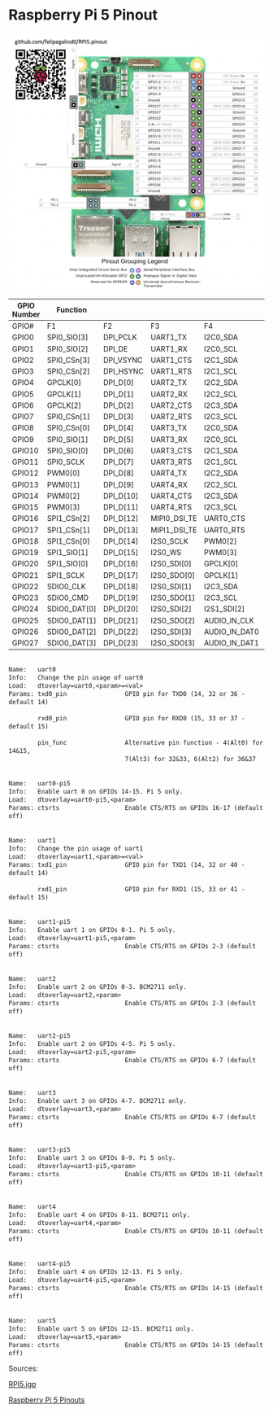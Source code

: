 
# Raspberry Pi 5 Pinout

![RPI5](RPI5_PINOUT_OVERLAY.png)

| GPIO Number | Function             |           |              |               |             |              |              |             |             |
|----------|--------------|-----------|--------------|---------------|-------------|--------------|--------------|-------------|-------------|
| GPIO#     | F1           | F2        | F3           | F4            | F5          | F6           | F7           | F8          | F9          |
| GPIO0    | SPI0_SIO[3]  | DPI_PCLK  | UART1_TX     | I2C0_SDA      | SYS_RIO[0]  | PROC_RIO[0]  | PIO[0]       | SPI2_CSn[0] |             |
| GPIO1    | SPI0_SIO[2]  | DPI_DE    | UART1_RX     | I2C0_SCL      | SYS_RIO[1]  | PROC_RIO[1]  | PIO[1]       | SPI2_SIO[1] |             |
| GPIO2    | SPI0_CSn[3]  | DPI_VSYNC | UART1_CTS    | I2C1_SDA      | UART0_IR_RX | SYS_RIO[2]   | PROC_RIO[2]  | PIO[2]      | SPI2_SIO[0] |
| GPIO3    | SPI0_CSn[2]  | DPI_HSYNC | UART1_RTS    | I2C1_SCL      | UART0_IR_TX | SYS_RIO[3]   | PROC_RIO[3]  | PIO[3]      | SPI2_SCLK   |
| GPIO4    | GPCLK[0]     | DPI_D[0]  | UART2_TX     | I2C2_SDA      | UART0_RI    | SYS_RIO[4]   | PROC_RIO[4]  | PIO[4]      | SPI3_CSn[0] |
| GPIO5    | GPCLK[1]     | DPI_D[1]  | UART2_RX     | I2C2_SCL      | UART0_DTR   | SYS_RIO[5]   | PROC_RIO[5]  | PIO[5]      | SPI3_SIO[1] |
| GPIO6    | GPCLK[2]     | DPI_D[2]  | UART2_CTS    | I2C3_SDA      | UART0_DCD   | SYS_RIO[6]   | PROC_RIO[6]  | PIO[6]      | SPI3_SIO[0] |
| GPIO7    | SPI0_CSn[1]  | DPI_D[3]  | UART2_RTS    | I2C3_SCL      | UART0_DSR   | SYS_RIO[7]   | PROC_RIO[7]  | PIO[7]      | SPI3_SCLK   |
| GPIO8    | SPI0_CSn[0]  | DPI_D[4]  | UART3_TX     | I2C0_SDA      | SYS_RIO[8]  | PROC_RIO[8]  | PIO[8]       | SPI4_CSn[0] |             |
| GPIO9    | SPI0_SIO[1]  | DPI_D[5]  | UART3_RX     | I2C0_SCL      | SYS_RIO[9]  | PROC_RIO[9]  | PIO[9]       | SPI4_SIO[0] |             |
| GPIO10   | SPI0_SIO[0]  | DPI_D[6]  | UART3_CTS    | I2C1_SDA      | SYS_RIO[10] | PROC_RIO[10] | PIO[10]      | SPI4_SIO[1] |             |
| GPIO11   | SPI0_SCLK    | DPI_D[7]  | UART3_RTS    | I2C1_SCL      | SYS_RIO[11] | PROC_RIO[11] | PIO[11]      | SPI4_SCLK   |             |
| GPIO12   | PWM0[0]      | DPI_D[8]  | UART4_TX     | I2C2_SDA      | AUDIO_OUT_L | SYS_RIO[12]  | PROC_RIO[12] | PIO[12]     | SPI5_CSn[0] |
| GPIO13   | PWM0[1]      | DPI_D[9]  | UART4_RX     | I2C2_SCL      | AUDIO_OUT_R | SYS_RIO[13]  | PROC_RIO[13] | PIO[13]     | SPI5_SIO[1] |
| GPIO14   | PWM0[2]      | DPI_D[10] | UART4_CTS    | I2C3_SDA      | UART0_TX    | SYS_RIO[14]  | PROC_RIO[14] | PIO[14]     | SPI5_SIO[0] |
| GPIO15   | PWM0[3]      | DPI_D[11] | UART4_RTS    | I2C3_SCL      | UART0_RX    | SYS_RIO[15]  | PROC_RIO[15] | PIO[15]     | SPI5_SCLK   |
| GPIO16   | SPI1_CSn[2]  | DPI_D[12] | MIPI0_DSI_TE | UART0_CTS     | SYS_RIO[16] | PROC_RIO[16] | PIO[16]      |             |             |
| GPIO17   | SPI1_CSn[1]  | DPI_D[13] | MIPI1_DSI_TE | UART0_RTS     | SYS_RIO[17] | PROC_RIO[17] | PIO[17]      |             |             |
| GPIO18   | SPI1_CSn[0]  | DPI_D[14] | I2S0_SCLK    | PWM0[2]       | I2S1_SCLK   | SYS_RIO[18]  | PROC_RIO[18] | PIO[18]     | GPCLK[1]    |
| GPIO19   | SPI1_SIO[1]  | DPI_D[15] | I2S0_WS      | PWM0[3]       | I2S1_WS     | SYS_RIO[19]  | PROC_RIO[19] | PIO[19]     |             |
| GPIO20   | SPI1_SIO[0]  | DPI_D[16] | I2S0_SDI[0]  | GPCLK[0]      | I2S1_SDI[0] | SYS_RIO[20]  | PROC_RIO[20] | PIO[20]     |             |
| GPIO21   | SPI1_SCLK    | DPI_D[17] | I2S0_SDO[0]  | GPCLK[1]      | I2S1_SDO[0] | SYS_RIO[21]  | PROC_RIO[21] | PIO[21]     |             |
| GPIO22   | SDIO0_CLK    | DPI_D[18] | I2S0_SDI[1]  | I2C3_SDA      | I2S1_SDI[1] | SYS_RIO[22]  | PROC_RIO[22] | PIO[22]     |             |
| GPIO23   | SDIO0_CMD    | DPI_D[19] | I2S0_SDO[1]  | I2C3_SCL      | I2S1_SDO[1] | SYS_RIO[23]  | PROC_RIO[23] | PIO[23]     |             |
| GPIO24   | SDIO0_DAT[0] | DPI_D[20] | I2S0_SDI[2]  | I2S1_SDI[2]   | SYS_RIO[24] | PROC_RIO[24] | PIO[24]      | SPI2_CSn[1] |             |
| GPIO25   | SDIO0_DAT[1] | DPI_D[21] | I2S0_SDO[2]  | AUDIO_IN_CLK  | I2S1_SDO[2] | SYS_RIO[25]  | PROC_RIO[25] | PIO[25]     | SPI3_CSn[1] |
| GPIO26   | SDIO0_DAT[2] | DPI_D[22] | I2S0_SDI[3]  | AUDIO_IN_DAT0 | I2S1_SDI[3] | SYS_RIO[26]  | PROC_RIO[26] | PIO[26]     | SPI5_CSn[1] |
| GPIO27   | SDIO0_DAT[3] | DPI_D[23] | I2S0_SDO[3]  | AUDIO_IN_DAT1 | I2S1_SDO[3] | SYS_RIO[27]  | PROC_RIO[27] | PIO[27]     | SPI1_CSn[1] |


```

Name:   uart0
Info:   Change the pin usage of uart0
Load:   dtoverlay=uart0,<param>=<val>
Params: txd0_pin                GPIO pin for TXD0 (14, 32 or 36 - default 14)

        rxd0_pin                GPIO pin for RXD0 (15, 33 or 37 - default 15)

        pin_func                Alternative pin function - 4(Alt0) for 14&15,
                                7(Alt3) for 32&33, 6(Alt2) for 36&37


Name:   uart0-pi5
Info:   Enable uart 0 on GPIOs 14-15. Pi 5 only.
Load:   dtoverlay=uart0-pi5,<param>
Params: ctsrts                  Enable CTS/RTS on GPIOs 16-17 (default off)


Name:   uart1
Info:   Change the pin usage of uart1
Load:   dtoverlay=uart1,<param>=<val>
Params: txd1_pin                GPIO pin for TXD1 (14, 32 or 40 - default 14)

        rxd1_pin                GPIO pin for RXD1 (15, 33 or 41 - default 15)


Name:   uart1-pi5
Info:   Enable uart 1 on GPIOs 0-1. Pi 5 only.
Load:   dtoverlay=uart1-pi5,<param>
Params: ctsrts                  Enable CTS/RTS on GPIOs 2-3 (default off)


Name:   uart2
Info:   Enable uart 2 on GPIOs 0-3. BCM2711 only.
Load:   dtoverlay=uart2,<param>
Params: ctsrts                  Enable CTS/RTS on GPIOs 2-3 (default off)


Name:   uart2-pi5
Info:   Enable uart 2 on GPIOs 4-5. Pi 5 only.
Load:   dtoverlay=uart2-pi5,<param>
Params: ctsrts                  Enable CTS/RTS on GPIOs 6-7 (default off)


Name:   uart3
Info:   Enable uart 3 on GPIOs 4-7. BCM2711 only.
Load:   dtoverlay=uart3,<param>
Params: ctsrts                  Enable CTS/RTS on GPIOs 6-7 (default off)


Name:   uart3-pi5
Info:   Enable uart 3 on GPIOs 8-9. Pi 5 only.
Load:   dtoverlay=uart3-pi5,<param>
Params: ctsrts                  Enable CTS/RTS on GPIOs 10-11 (default off)


Name:   uart4
Info:   Enable uart 4 on GPIOs 8-11. BCM2711 only.
Load:   dtoverlay=uart4,<param>
Params: ctsrts                  Enable CTS/RTS on GPIOs 10-11 (default off)


Name:   uart4-pi5
Info:   Enable uart 4 on GPIOs 12-13. Pi 5 only.
Load:   dtoverlay=uart4-pi5,<param>
Params: ctsrts                  Enable CTS/RTS on GPIOs 14-15 (default off)


Name:   uart5
Info:   Enable uart 5 on GPIOs 12-15. BCM2711 only.
Load:   dtoverlay=uart5,<param>
Params: ctsrts                  Enable CTS/RTS on GPIOs 14-15 (default off)
```

Sources:

[RPI5.jgp](https://www.pishop.us/product/raspberry-pi-5-4gb/)

[Raspberry Pi 5 Pinouts](https://community.element14.com/products/raspberry-pi/m/files/148385)